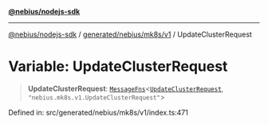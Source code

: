 [**@nebius/nodejs-sdk**](../../../../../README.md)

---

[@nebius/nodejs-sdk](../../../../../README.md) / [generated/nebius/mk8s/v1](../README.md) / UpdateClusterRequest

# Variable: UpdateClusterRequest

> **UpdateClusterRequest**: [`MessageFns`](../../../../../runtime/protos/core/interfaces/MessageFns.md)\<[`UpdateClusterRequest`](../interfaces/UpdateClusterRequest.md), `"nebius.mk8s.v1.UpdateClusterRequest"`\>

Defined in: src/generated/nebius/mk8s/v1/index.ts:471
